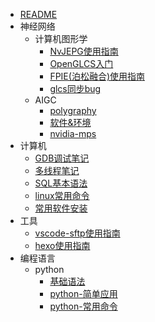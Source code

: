 * [README](./README.md)
* 神经网络
    * 计算机图形学
        * [NvJEPG使用指南](./神经网络/计算机图形学/NvJEPG使用指南.md)
        * [OpenGLCS入门](./神经网络/计算机图形学/OpenGLCS入门.md)
        * [FPIE(泊松融合)使用指南](./神经网络/计算机图形学/FPIE(泊松融合)使用指南.md)
        * [glcs同步bug](./神经网络/计算机图形学/glcs同步bug.md)
    * AIGC
        * [polygraphy](./神经网络/AIGC/polygraphy.md)
        * [软件&环境](./神经网络/AIGC/软件&环境.md)
        * [nvidia-mps](./神经网络/AIGC/nvidia-mps.md)
* 计算机
    * [GDB调试笔记](./计算机/GDB调试笔记.md)
    * [多线程笔记](./计算机/多线程笔记.md)
    * [SQL基本语法](./计算机/SQL基本语法.md)
    * [linux常用命令](./计算机/linux常用命令.md)
    * [常用软件安装](./计算机/常用软件安装.md)
* 工具
    * [vscode-sftp使用指南](./工具/vscode-sftp使用指南.md)
    * [hexo使用指南](./工具/hexo使用指南.md)
* 编程语言
    * python
        * [基础语法](./编程语言/python/基础语法.md)
        * [python-简单应用](./编程语言/python/python-简单应用.md)
        * [python-常用命令](./编程语言/python/python-常用命令.md)